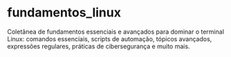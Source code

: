 # fundamentos_linux
Coletânea de fundamentos essenciais e avançados para dominar o terminal Linux: comandos essenciais, scripts de automação, tópicos avançados, expressões regulares, práticas de cibersegurança e muito mais.
